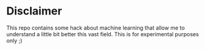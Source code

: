 # Disclaimer

This repo contains some hack about machine learning that allow me to understand a little bit better this vast field. This is for experimental  purposes only ;)
